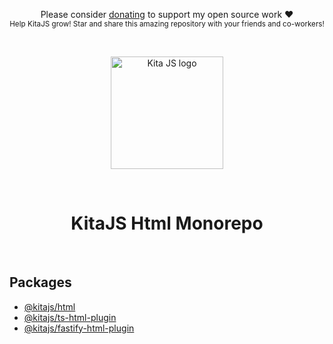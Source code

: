 <p align="center">
   Please consider <a href="https://github.com/sponsors/arthurfiorette" target="_blank">donating</a> to support my open source work ❤️
  <br />
  <sup>
   Help KitaJS grow! Star and share this amazing repository with your friends and co-workers!
  </sup>
</p>

<br />

<p align="center" >
  <a href="https://kita.js.org" target="_blank" rel="noopener noreferrer">
    <img src="https://kita.js.org/logo.png" width="180" alt="Kita JS logo" />
  </a>
</p>

<br />

<h1 align="center">
  KitaJS Html Monorepo
</h1>

<br />

## Packages

- [@kitajs/html](./packages/html)
- [@kitajs/ts-html-plugin](./packages/ts-html-plugin)
- [@kitajs/fastify-html-plugin](./packages/fastify-html-plugin)
